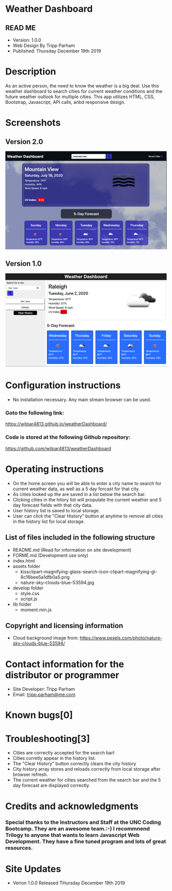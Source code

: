 # Weather Dashboard

## READ ME 
* Version: 1.0.0 
* Web Design By Tripp Parham 
* Published: Thursday December 19th 2019

# Description
As an active person, the need to know the weather is a big deal.  Use this weather dashboard to search cities for current weather conditions and the future weather outlook for multiple cities. This app utilizes HTML, CSS, Bootstrap, Javascript, API calls, anbd responsive design.

# Screenshots
## Version 2.0

![Weather Image](./assets/weatherV2.png)

## Version 1.0

![Weather Image](./assets/weather.png)

# Configuration instructions
* No installation necessary. Any main stream browser can be used.

### Goto the following link:

https://wilpar4813.github.io/weatherDashboard/

### Code is stored at the following Github repository:

https://github.com/wilpar4813/weatherDashboard

# Operating instructions
* On the home screen you will be able to enter a city name to search for current weather data, as well as a 5 day forcast for that city.  
* As cities looked up the are saved in a list below the search bar.
* Clicking cities in the hitory list will propulate the current weather and 5 day forecast fields with that city data.
* User history list is saved to local storage.
* User can click the "Clear History" button at anytime to remove all cities in the history list for local storage.


## List of files included in the following structure

* README.md (Read for information on site development) 
* FORME.md  (Development use only)
* index.html  
* assets folder
    * kissclipart-magnifying-glass-search-icon-clipart-magnifying-gl-8c16bee5a1dfb0a5.png
    * nature-sky-clouds-blue-53594.jpg
* develop folder
    * style.css
    * script.js
* lib folder
  * moment.min.js


## Copyright and licensing information

* Cloud background image from:
  https://www.pexels.com/photo/nature-sky-clouds-blue-53594/

# Contact information for the distributor or programmer

* Site Developer: Tripp Parham 
* Email: tripp.parham@me.com 

# Known bugs[0]

# Troubleshooting[3]
* Cities are correctly accepted for the search barl
* Cities corretly appear in the history list.
* The "Clear History" button correctly clears the city history
* City history array stores and reloads correctly from local storage after browser refresh.
* The current weather for cities searched from the search bar and the 5 day forecast are displayed correctly.

# Credits and acknowledgments

### Special thanks to the Instructors and Staff at the UNC Coding Bootcamp. They are an awesome team.:-) I recommnend Trilogy to anyone that wants to learn Javascript Web Development. They have a fine tuned program and lots of great resources.

# Site Updates

* Verion 1.0.0 Released THursday December 19th 2019